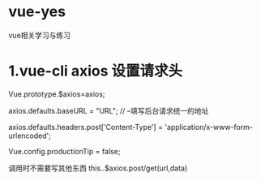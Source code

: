 # vue-yes
vue相关学习与练习

# 1.vue-cli  axios 设置请求头

Vue.prototype.$axios=axios;

axios.defaults.baseURL = "URL"; // –填写后台请求统一的地址

axios.defaults.headers.post['Content-Type'] = 'application/x-www-form-urlencoded';

Vue.config.productionTip = false;


  调用时不需要写其他东西 this..$axios.post/get(url,data)
